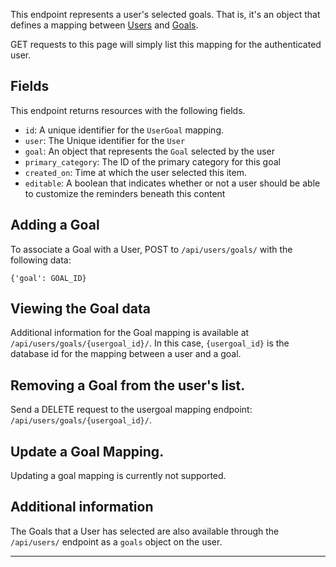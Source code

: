 This endpoint represents a user's selected goals. That is, it's an object
that defines a mapping between [Users](/api/users/) and
[Goals](/api/goals/).

GET requests to this page will simply list this mapping for the authenticated
user.

## Fields

This endpoint returns resources with the following fields.

* `id`: A unique identifier for the `UserGoal` mapping.
* `user`: The Unique identifier for the `User`
* `goal`: An object that represents the `Goal` selected by the user
* `primary_category`: The ID of the primary category for this goal
* `created_on`: Time at which the user selected this item.
* `editable`: A boolean that indicates whether or not a user
  should be able to customize the reminders beneath this content

## Adding a Goal

To associate a Goal with a User, POST to `/api/users/goals/` with the
following data:

    {'goal': GOAL_ID}

## Viewing the Goal data

Additional information for the Goal mapping is available at
`/api/users/goals/{usergoal_id}/`. In this case, `{usergoal_id}` is the
database id for the mapping between a user and a goal.

## Removing a Goal from the user's list.

Send a DELETE request to the usergoal mapping endpoint:
`/api/users/goals/{usergoal_id}/`.

## Update a Goal Mapping.

Updating a goal mapping is currently not supported.

## Additional information

The Goals that a User has selected are also available through the
`/api/users/` endpoint as a `goals` object on the user.

----

